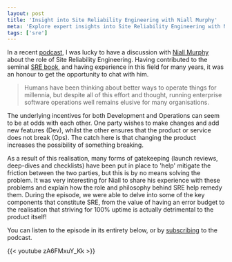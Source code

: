 ```yaml
---
layout: post
title: 'Insight into Site Reliability Engineering with Niall Murphy'
meta: 'Explore expert insights into Site Reliability Engineering with Niall Murphy, featuring discussions on error budgets, uptime challenges and the evolving DevOps landscape.'
tags: ['sre']
---
```


In a recent [podcast](https://threedevsandamaybe.com/site-reliability-engineering-with-niall-murphy/), I was lucky to have a discussion with [Niall Murphy](https://twitter.com/niallm) about the role of Site Reliability Engineering.
Having contributed to the seminal [SRE book](https://landing.google.com/sre/book.html), and having experience in this field for many years, it was an honour to get the opportunity to chat with him.

<!--more-->

> Humans have been thinking about better ways to operate things for millennia, but despite all of this effort and thought, running enterprise software operations well remains elusive for many organisations.

The underlying incentives for both Development and Operations can seem to be at odds with each other.
One party wishes to make changes and add new features (Dev), whilst the other ensures that the product or service does not break (Ops).
The catch here is that changing the product increases the possibility of something breaking.

As a result of this realisation, many forms of gatekeeping (launch reviews, deep-dives and checklists) have been put in place to 'help' mitigate the friction between the two parties, but this is by no means solving the problem.
It was very interesting for Niall to share his experience with these problems and explain how the role and philosophy behind SRE help remedy them.
During the episode, we were able to delve into some of the key components that constitute SRE, from the value of having an error budget to the realisation that striving for 100% uptime is actually detrimental to the product itself!

You can listen to the episode in its entirety below, or by [subscribing](https://threedevsandamaybe.com/) to the podcast.

{{< youtube zA6FMxuY_Kk >}}

